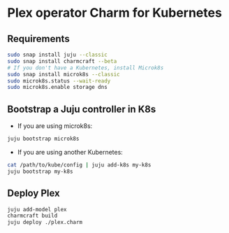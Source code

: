 # Plex operator Charm for Kubernetes

## Requirements

```bash
sudo snap install juju --classic
sudo snap install charmcraft --beta
# If you don't have a Kubernetes, install Microk8s
sudo snap install microk8s --classic
sudo microk8s.status --wait-ready
sudo microk8s.enable storage dns
```

## Bootstrap a Juju controller in K8s

- If you are using microk8s:

```bash
juju bootstrap microk8s
```

- If you are using another Kubernetes:

```bash
cat /path/to/kube/config | juju add-k8s my-k8s
juju bootstrap my-k8s
```

## Deploy Plex

```bash
juju add-model plex
charmcraft build
juju deploy ./plex.charm
```